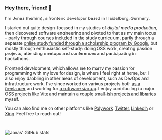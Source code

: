 ### Hey there, friend! 👋

I'm Jonas (he/him), a frontend developer based in Heidelberg, Germany.

I started out quite design-focused in my studies of *digital media production*, then discovered software engineering and pivoted to that as my main focus – partly through courses included in the study curriculum, partly through a separate [online study funded through a scholarship program by Google](https://www.polywork.com/jonaskuske/highlights/0a818906-9dff-4e92-8382-9c5a8ac5929e), but mostly through enthusiastic self-study: doing OSS work, creating passion projects, attending meetups and conferences and participating in hackathons.

Frontend development, which allows me to marry my passion for programming with my love for design, is where I feel right at home, but I also enjoy dabbling in other areas of development, such as DevOps and infrastructure work. I've since worked on various projects both [as a freelancer](https://helmerskuske.team) and working for [a software startup](https://www.msvhsoftware.de/). I enjoy contributing to major OSS projects like [Vite](https://github.com/vitejs/vite) and maintain a couple [small-ish projects and libraries](https://www.npmjs.com/package/smoothscroll-anchor-polyfill) myself.

You can also find me on other platforms like [Polywork](https://www.polywork.com/jonaskuske), [Twitter](https://twitter.com/JonasKuske), [LinkedIn](https://www.linkedin.com/in/jonaskuske) or [Xing](https://www.xing.com/profile/Jonas_Kuske). Feel free to reach out!

<br>

![Jonas' GitHub stats](https://github-readme-stats.vercel.app/api?username=jonaskuske&count_private=true&show_icons=true&include_all_commits=true)
